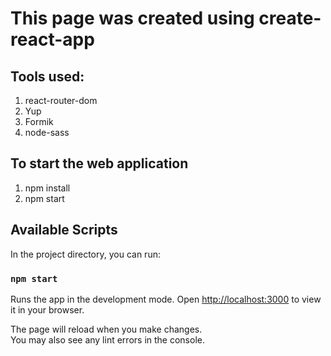 # This page was created using create-react-app

## Tools used:

1. react-router-dom
2. Yup
3. Formik
4. node-sass

## To start the web application

1. npm install
2. npm start

## Available Scripts

In the project directory, you can run:

### `npm start`

Runs the app in the development mode.
Open [http://localhost:3000](http://localhost:3000) to view it in your browser.

The page will reload when you make changes.\
You may also see any lint errors in the console.
